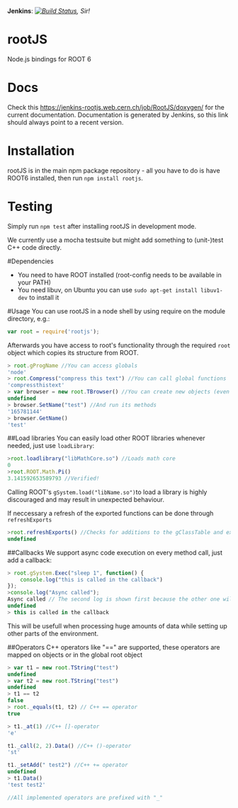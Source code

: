 **Jenkins**: *[![Build Status](https://jenkins-rootjs.web.cern.ch/job/RootJS/badge/icon)](https://jenkins-rootjs.web.cern.ch/job/RootJS/), Sir!*
# rootJS
Node.js bindings for ROOT 6
# Docs
Check this https://jenkins-rootjs.web.cern.ch/job/RootJS/doxygen/ for the current documentation.
Documentation is generated by Jenkins, so this link should always point to a recent version.
# Installation
rootJS is in the main npm package repository - all you have to do is have ROOT6 installed, then run `npm install rootjs`.
# Testing
Simply run `npm test` after installing rootJS in development mode.

We currently use a mocha testsuite but might add something to (unit-)test C++ code directly.

#Dependencies
* You need to have ROOT installed (root-config needs to be available in your PATH)
* You need libuv, on Ubuntu you can use `sudo apt-get install libuv1-dev` to install it

#Usage
You can use rootJS in a node shell by using require on the module directory, e.g.:
```javascript
var root = require('rootjs');
```

Afterwards you have access to root's functionality through the required `root` object which copies its structure from ROOT.

```javascript
> root.gProgName //You can access globals
'node'
> root.Compress("compress this text") //You can call global functions
'compressthistext'
> var browser = new root.TBrowser() //You can create new objects (even GUI elements)
undefined
> browser.SetName("test") //And run its methods
'165781144'
> browser.GetName()
'test'
```

##Load libraries
You can easily load other ROOT libraries whenever needed, just use `loadLibrary`:
```javascript
>root.loadlibrary("libMathCore.so") //Loads math core
0
>root.ROOT.Math.Pi()
3.141592653589793 //Verified!
```
Calling ROOT's `gSystem.load("libName.so")`to load a library is highly discouraged and may result in unexpected behaviour.

If neccessary a refresh of the exported functions can be done through `refreshExports` 
```javascript
>root.refreshExports() //Checks for additions to the gClassTable and exposes them
undefined
```
##Callbacks
We support async code execution on every method call, just add a callback:
```javascript
> root.gSystem.Exec("sleep 1", function() {
	console.log("this is called in the callback")
});
>console.log("Async called");
Async called // The second log is shown first because the other one will be called after "sleep 1"
undefined
> this is called in the callback
```
This will be usefull when processing huge amounts of data while setting up other parts of the environment.

##Operators
C++ operators like "==" are supported, these operators are mapped on objects or in the global root object
```javascript
> var t1 = new root.TString("test")
undefined
> var t2 = new root.TString("test")
undefined
> t1 == t2
false
> root._equals(t1, t2) // C++ == operator
true

> t1._at(1) //C++ []-operator
'e'

t1._call(2, 2).Data() //C++ ()-operator
'st'

t1._setAdd(" test2") //C++ += operator
undefined
> t1.Data()
'test test2'

//All implemented operators are prefixed with "_"

